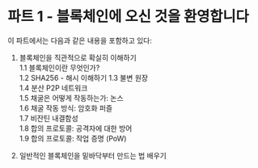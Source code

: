 # 파트 1 - 블록체인에 오신 것을 환영합니다
  
이 파트에서는 다음과 같은 내용을 포함하고 있다:  
  
1. 블록체인을 직관적으로 확실히 이해하기  
	1.1 블록체인이란 무엇인가?  
	1.2 SHA256 - 해시 이해하기
	1.3 불변 원장  
	1.4 분산 P2P 네트워크  
	1.5 채굴은 어떻게 작동하는가: 논스  
	1.6 채굴 작동 방식: 암호화 퍼즐  
	1.7 비잔틴 내결함성  
	1.8 합의 프로토콜: 공격자에 대한 방어  
	1.9 합의 프로토콜: 작업 증명 (PoW)  
  
2. 일반적인 블록체인을 밑바닥부터 만드는 법 배우기  
  
  
